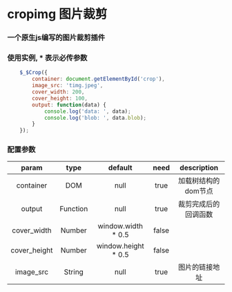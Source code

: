 # cropimg 图片裁剪
### 一个原生js编写的图片裁剪插件

### 使用实例, * 表示必传参数
```javascript
    $_$Crop({
        container: document.getElementById('crop'),
        image_src: 'timg.jpeg',
        cover_width: 200,
        cover_height: 100,
        output: function(data) {
            console.log('data: ', data);
            console.log('blob: ', data.blob);
        }
    });
``` 
### 配置参数
| param | type |  default  |   need   | description  |
|  :----:  |  :----:       |  :----:     |  :----:  |  :----: | 
| container|DOM|null|true|加载树结构的dom节点|
| output|Function|null|true|裁剪完成后的回调函数|
|cover_width|  Number | window.width * 0.5 | false |
|cover_height|  Number | window.height * 0.5 | false |
|image_src|  String | null | true |图片的链接地址|
